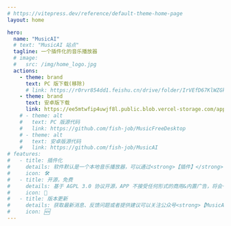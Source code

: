 ```yaml
---
# https://vitepress.dev/reference/default-theme-home-page
layout: home

hero:
  name: "MusicAI"
  # text: "MusicAI 站点"
  tagline: 一个插件化的音乐播放器
  # image:
  #   src: /img/home_logo.jpg
  actions:
    - theme: brand
      text: PC 版下载(移除)
      # link: https://r0rvr854dd1.feishu.cn/drive/folder/IrVEfD67KlWZGkdqwjecLHFNnBb
    - theme: brand
      text: 安卓版下载
      link: https://ee5mtwfip4uwjf8l.public.blob.vercel-storage.com/app-arm64-v8a-release-BkbozMmCgY7Uj9j5gRlgIn2Tb2foxx.apk
    # - theme: alt
    #   text: PC 版源代码
    #   link: https://github.com/fish-job/MusicFreeDesktop
    # - theme: alt
    #   text: 安卓版源代码
    #   link: https://github.com/fish-job/MusicAI
# features:
#   - title: 插件化
#     details: 软件默认是一个本地音乐播放器，可以通过<strong>【插件】</strong>自定义源。
#     icon: 🛠️
#   - title: 开源，免费
#     details: 基于 AGPL 3.0 协议开源，APP 不接受任何形式的商用&内置广告，将会一直保持免费，仅供学习参考。<br /><br /><strong>如遇到付费购买或 APP 内付费版本，请勿购买！！！</strong>
#     icon: 💖
#   - title: 版本更新
#     details: 获取最新消息、反馈问题或者提供建议可以关注公众号<strong>【MusicAI】</strong>。不定期更新（尽量保证更新频率）。<br /><strong>除公众号及 Github 外，无任何发布渠道；如在应用市场或其他途径发现同名应用请谨慎下载，防止上当受骗！！！</strong>
#     icon: 🆕
---
```

